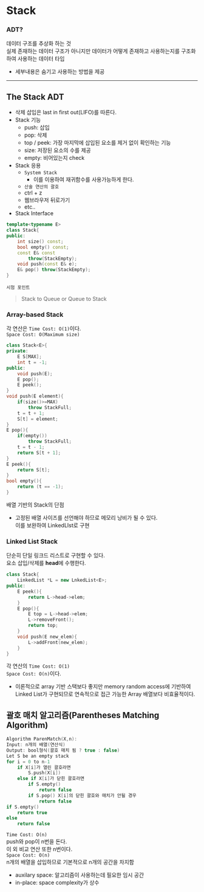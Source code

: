 # Stack
### ADT?    
데이터 구조를 추상화 하는 것    
실제 존재하는 데이터 구조가 아니지만 데이터가 어떻게 존재하고 사용하는지를 구조화 하여 사용하는 데이터 타입    
* 세부내용은 숨기고 사용하는 방법을 제공
****
## The Stack ADT
* 삭제 삽입은 last in first out(LIFO)를 따른다.
* Stack 기능
    * push: 삽입
    * pop: 삭제
    * top / peek: 가장 마지막에 삽입된 요소를 제거 없이 확인하는 기능
    * size: 저장된 요소의 수를 제공
    * empty: 비어있는지 check
* Stack 응용
    * `System Stack`
        * 이를 이용하여 재귀함수를 사용가능하게 한다.
    * `산술 연산의 괄호`
    * ctrl + z
    * 웹브라우저 뒤로가기
    * etc..
* Stack Interface
```c++
template<typename E>
class Stack{
public:
    int size() const;
    bool empty() const;
    const E& const
        throw(StackEmpty);
    void push(const E& e);
    E& pop() throw(StackEmpty);
}
```
`시험 포인트`    
> Stack to Queue or Queue to Stack
### Array-based Stack
각 연산은 `Time Cost: O(1)`이다.    
`Space Cost: O(Maximum size)`
```c++
class Stack<E>{
private:
    E S[MAX];
    int t = -1;
public:
    void push(E);
    E pop();
    E peek();
}
void push(E element){
    if(size()>=MAX)
        throw StackFull;
    t = t + 1;
    S[t] = element;
}
E pop(){
    if(empty())
        throw StackFull;
    t = t - 1;
    return S[t + 1];
}
E peek(){
    return S[t];
}
bool empty(){
    return (t == -1);
}
```
배열 기반의 Stack의 단점
* 고정된 배열 사이즈를 선언해야 하므로 메모리 낭비가 될 수 있다.    
이를 보완하여 LinkedLIst로 구현
### Linked List Stack
단순히 단일 링크드 리스트로 구현할 수 있다.    
요소 삽입/삭제를 **head**에 수행한다.
```c++
class Stack{
    LinkedList *L = new LnkedList<E>;
public:
    E peek(){
        return L->head->elem;
    }
    E pop(){
        E top = L->head->elem;
        L->removeFront();
        return top;
    }
    void push(E new_elem){
        L->addFront(new_elem);
    }
}
```
각 연산의 `Time Cost: O(1)`    
`Space Cost: O(n)`이다.    
* 이론적으로 array 기반 스택보다 좋지만 memory random access에 기반하여 Linked List가 구현되므로 연속적으로 접근 가능한 Array 배열보다 비효율적이다.
## 괄호 매치 알고리즘(Parentheses Matching Algorithm)
```c++
Algorithm ParenMatch(X,n):
Input: n개의 배열(연산식)
Output: bool형식(괄호 매치 됨 ? true : false)
Let S be an empty stack
for i = 0 to n-1
    if X[i]가 열린 괄호라면
        S.push(X[i])
    else if X[i]가 닫힌 괄호라면
        if S.empty()
            return false
        if S.pop() X[i]의 닫힌 괄호와 매치가 안될 경우
            return false
if S.empty()
    return true
else
    return false
```
`Time Cost: O(n)  `  
push와 pop이 n번을 돈다.    
이 외 비교 연산 또한 n번이다.    
`Space Cost: O(n)`    
n개의 배열을 삽입하므로 기본적으로 n개의 공간을 차지함
* auxilary space: 알고리즘이 사용하는데 필요한 임시 공간
* in-place: space complexity가 상수
